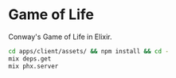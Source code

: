 # Game of Life

Conway's Game of Life in Elixir.

```bash
cd apps/client/assets/ && npm install && cd -
mix deps.get
mix phx.server
```

